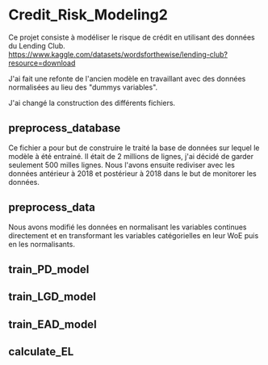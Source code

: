 # Credit_Risk_Modeling2

Ce projet consiste à modéliser le risque de crédit en utilisant des données du Lending Club.
https://www.kaggle.com/datasets/wordsforthewise/lending-club?resource=download

J'ai fait une refonte de l'ancien modèle en travaillant avec des données normalisées au lieu des "dummys variables".

J'ai changé la construction des différents fichiers.

## preprocess_database

Ce fichier a pour but de construire le traité la base de données sur lequel le modèle à été entrainé. Il était de 2 millions de lignes, j'ai décidé de garder seulement 500 milles lignes. Nous l'avons ensuite rediviser avec les données antérieur à 2018 et postérieur à 2018 dans le but de monitorer les données.

## preprocess_data

Nous avons modifié les données en normalisant les variables continues directement et en transformant les variables catégorielles en leur WoE puis en les normalisants.

## train_PD_model
## train_LGD_model
## train_EAD_model
## calculate_EL
